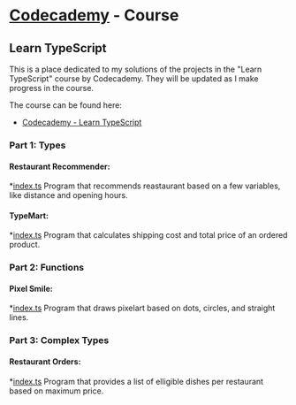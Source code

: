 # [Codecademy](https://www.codecademy.com) - Course 
## Learn TypeScript

This is a place dedicated to my solutions of the projects in the "Learn TypeScript" course by Codecademy. They will be updated as I make progress in the course.

The course can be found here:

- [Codecademy - Learn TypeScript](https://www.codecademy.com/learn/learn-typescript)

### Part 1: Types 

#### Restaurant Recommender:
*[index.ts](RestaurantRecommender/index.ts)
Program that recommends reastaurant based on a few variables, like distance and opening hours. 

#### TypeMart:
*[index.ts](TypeMart/index.ts)
Program that calculates shipping cost and total price of an ordered product.

### Part 2: Functions 

#### Pixel Smile:
*[index.ts](PixelSmile/index.ts)
Program that draws pixelart based on dots, circles, and straight lines.

### Part 3: Complex Types 

#### Restaurant Orders:
*[index.ts](RestaurantOrders/index.ts)
Program that provides a list of elligible dishes per restaurant based on maximum price.
